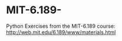 # MIT-6.189-
Python Exercises from the MIT-6.189 course: 
<a href="http://web.mit.edu/6.189/www/materials.html" target="_blank">http://web.mit.edu/6.189/www/materials.html</a>
